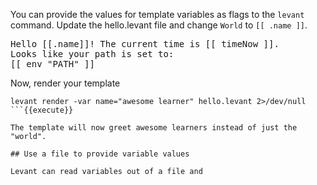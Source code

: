 You can provide the values for template variables as flags to the `levant`
command. Update the hello.levant file and change `World` to `[[ .name ]]`.

<pre class="file" data-filename="hello.levant" data-target="replace">
Hello [[.name]]! The current time is [[ timeNow ]].
Looks like your path is set to:
[[ env "PATH" ]]
</pre>

Now, render your template 

```
levant render -var name="awesome learner" hello.levant 2>/dev/null
```{{execute}}

The template will now greet awesome learners instead of just the "world".

## Use a file to provide variable values

Levant can read variables out of a file and 